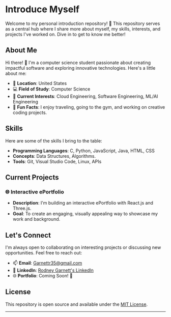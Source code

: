 # Introduce Myself

Welcome to my personal introduction repository! 🎉 This repository serves as a central hub where I share more about myself, my skills, interests, and projects I've worked on. Dive in to get to know me better!

## About Me

Hi there! 👋 I'm a computer science student passionate about creating impactful software and exploring innovative technologies. Here's a little about me:

- 📍 **Location**: United States  
- 💻 **Field of Study**: Computer Science  
- 🔧 **Current Interests**: Cloud Engineering, Software Engineering, ML/AI Engineering  
- 🌟 **Fun Facts**: I enjoy traveling, going to the gym, and working on creative coding projects.  

## Skills

Here are some of the skills I bring to the table:

- **Programming Languages**: C, Python, JavaScript, Java, HTML, CSS  
- **Concepts**: Data Structures, Algorithms.  
- **Tools**: Git, Visual Studio Code, Linux, APIs  

## Current Projects

### 🌐 Interactive ePortfolio
- **Description**: I'm building an interactive ePortfolio with React.js and Three.js.  
- **Goal**: To create an engaging, visually appealing way to showcase my work and background.  

## Let's Connect

I'm always open to collaborating on interesting projects or discussing new opportunities. Feel free to reach out:

- 📫 **Email**: Garnettr35@gmail.com  
- 💼 **LinkedIn**: [Rodney Garnett's LinkedIn](https://www.linkedin.com/in/rodney-garnett-8830a4276/)  
- 🌐 **Portfolio**: Coming Soon! 👀  

## License

This repository is open source and available under the [MIT License](LICENSE).

---




<!---
RodneyCodess/RodneyCodess is a ✨ special ✨ repository because its `README.md` (this file) appears on your GitHub profile.
You can click the Preview link to take a look at your changes.
--->
